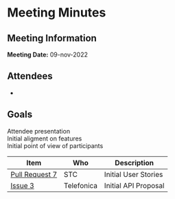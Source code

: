 # Meeting Minutes
## Meeting Information
**Meeting Date:** 09-nov-2022

## Attendees
- <TBC>

## Goals
Attendee presentation </br>
Initial aligment on features </br>
Initial point of view of participants

Item | Who | Description
---- | ---- | ----
[Pull Request 7](https://github.com/camaraproject/CarrierBillingCheckOut/pull/7) | STC | Initial User Stories
[Issue 3](https://github.com/camaraproject/CarrierBillingCheckOut/issues/3) | Telefonica | Initial API Proposal
